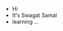 - Hi
- It's Swagat Samal
- learning ...
<!---
Swagat-Samal/Swagat-Samal is a ✨ special ✨ repository because its `README.md` (this file) appears on your GitHub profile.
You can click the Preview link to take a look at your changes.
--->
